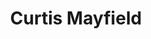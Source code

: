 ---
title: "Curtis Mayfield"
summary: "Curtis is the debut album by American soul musician Curtis Mayfield, released in September 1970. Produced by Mayfield, it was released on his own label Curtom Records. The musical styles of Curtis moved further away from the pop-soul sounds of Mayfield's previous group The Impressions and featured more of a funk and psychedelic-influenced sound. The album's subject matter incorporates political and social concerns of the time.Curtis sold well at the time charting at number one on the Billboard Black albums and number nineteen on the Billboard Pop albums charts. Only the single \" If There's a Hell Below, We're All Going to Go\" charted in the United States; however, an edited version of \"Move On Up\" would spend 10 weeks in the top 50 of the UK Singles Chart.
In 2020, the album was ranked at number 275 on Rolling Stone's 500 greatest albums of all time list."
image: "curtis-mayfield.jpg"
apple_music_artist_url: "https://music.apple.com/gb/artist/curtis-mayfield/169711"
wikipedia_url: "https://en.wikipedia.org/wiki/Curtis_(Curtis_Mayfield_album)"
---